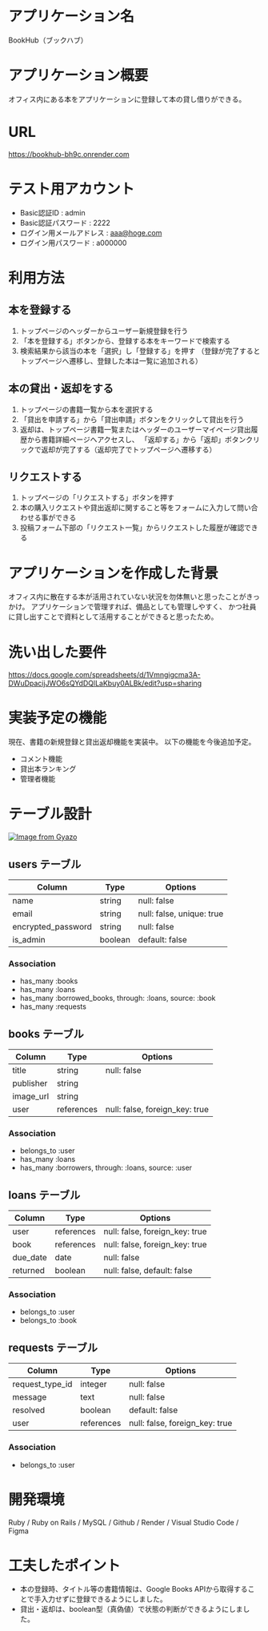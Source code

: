 # アプリケーション名
BookHub（ブックハブ）

# アプリケーション概要
オフィス内にある本をアプリケーションに登録して本の貸し借りができる。

# URL
https://bookhub-bh9c.onrender.com

# テスト用アカウント
- Basic認証ID : admin
- Basic認証パスワード : 2222
- ログイン用メールアドレス : aaa@hoge.com
- ログイン用パスワード : a000000 

# 利用方法

## 本を登録する
1. トップページのヘッダーからユーザー新規登録を行う
2. 「本を登録する」ボタンから、登録する本をキーワードで検索する
3. 検索結果から該当の本を「選択」し「登録する」を押す
  （登録が完了するとトップページへ遷移し、登録した本は一覧に追加される）

## 本の貸出・返却をする
1. トップページの書籍一覧から本を選択する
2. 「貸出を申請する」から「貸出申請」ボタンをクリックして貸出を行う
3. 返却は、トップページ書籍一覧またはヘッダーのユーザーマイページ貸出履歴から書籍詳細ページへアクセスし、
   「返却する」から「返却」ボタンクリックで返却が完了する（返却完了でトップページへ遷移する）

## リクエストする
1. トップページの「リクエストする」ボタンを押す
2. 本の購入リクエストや貸出返却に関すること等をフォームに入力して問い合わせる事ができる
3. 投稿フォーム下部の「リクエスト一覧」からリクエストした履歴が確認できる

# アプリケーションを作成した背景
オフィス内に散在する本が活用されていない状況を勿体無いと思ったことがきっかけ。
アプリケーションで管理すれば、備品としても管理しやすく、
かつ社員に貸し出すことで資料として活用することができると思ったため。

# 洗い出した要件
https://docs.google.com/spreadsheets/d/1Vmngigcma3A-DWuDpacijJWO6sQYdDQlLaKbuy0ALBk/edit?usp=sharing

# 実装予定の機能
現在、書籍の新規登録と貸出返却機能を実装中。
以下の機能を今後追加予定。
- コメント機能
- 貸出本ランキング
- 管理者機能

# テーブル設計

[![Image from Gyazo](https://i.gyazo.com/4b731eb9949a2b735cdc3671cd6944d4.png)](https://gyazo.com/4b731eb9949a2b735cdc3671cd6944d4)

## users テーブル

| Column             | Type   | Options     |
| ------------------ | ------ | ----------- |
| name               | string | null: false |
| email              | string | null: false, unique: true |
| encrypted_password | string | null: false |
| is_admin           | boolean | default: false |

### Association

- has_many :books
- has_many :loans
- has_many :borrowed_books, through: :loans, source: :book
- has_many :requests

## books テーブル

| Column | Type   | Options     |
| ------ | ------ | ----------- |
| title  | string | null: false |
| publisher  | string |         |
| image_url  | string |         |
| user       | references | null: false, foreign_key: true |

### Association

- belongs_to :user
- has_many :loans
- has_many :borrowers, through: :loans, source: :user

## loans テーブル

| Column | Type       | Options                        |
| ------ | ---------- | ------------------------------ |
| user   | references | null: false, foreign_key: true |
| book   | references | null: false, foreign_key: true |
| due_date   | date   | null: false |
| returned   | boolean   | null: false, default: false |

### Association

- belongs_to :user
- belongs_to :book

## requests テーブル

| Column | Type       | Options                        |
| ------ | ---------- | ------------------------------ |
| request_type_id   | integer | null: false |
| message    | text   | null: false |
| resolved   | boolean| default: false |
| user   | references | null: false, foreign_key: true |

### Association

- belongs_to :user


# 開発環境
Ruby / Ruby on Rails / MySQL / Github / Render / Visual Studio Code / Figma

# 工夫したポイント
- 本の登録時、タイトル等の書籍情報は、Google Books APIから取得することで手入力せずに登録できるようにしました。
- 貸出・返却は、boolean型（真偽値）で状態の判断ができるようにしました。